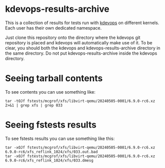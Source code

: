 # kdevops-results-archive

This is a collection of results for tests run with
[kdevops](https://github.com/linux-kdevops/kdevops)
on different kernels. Each user has their own dedicated
namespace.

Just clone this repository onto the directory where the
kdevops git repository is placed and kdevops will automatically
make use of it. To be clear, you should both the kdevops and
kdevops-results-archive directory in the same directory. Do
not put kdevops-results-archive inside the kdevops directory.

# Seeing tarball contents

To see contents you can use something like:

```
tar -tOJf fstests/mcgrof/xfs/libvirt-qemu/20240505-0001/6.9.0-rc6.xz 2>&1 | grep xfs | grep 033
```

# Seeing fstests results

To see fstests results you can use something like this:

```
tar -xOJf fstests/mcgrof/xfs/libvirt-qemu/20240505-0001/6.9.0-rc6.xz 6.9.0-rc6/xfs_reflink_1024/xfs/033.out.bad
tar -xOJf fstests/mcgrof/xfs/libvirt-qemu/20240505-0001/6.9.0-rc6.xz 6.9.0-rc6/xfs_reflink_1024/xfs/033.dmesg
```
